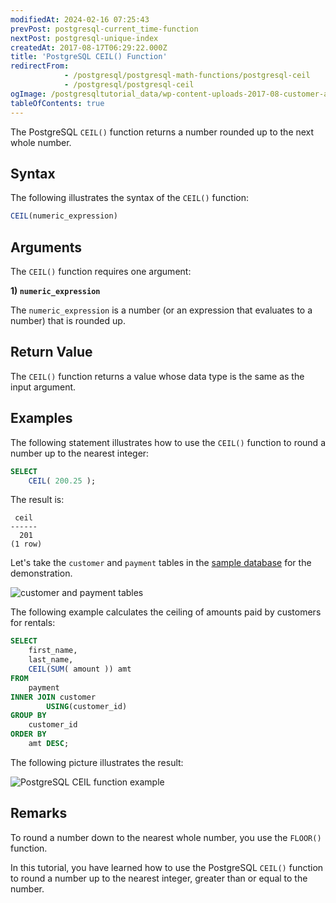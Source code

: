 ```yaml
---
modifiedAt: 2024-02-16 07:25:43
prevPost: postgresql-current_time-function
nextPost: postgresql-unique-index
createdAt: 2017-08-17T06:29:22.000Z
title: 'PostgreSQL CEIL() Function'
redirectFrom: 
            - /postgresql/postgresql-math-functions/postgresql-ceil
            - /postgresql/postgresql-ceil
ogImage: /postgresqltutorial_data/wp-content-uploads-2017-08-customer-and-payment-tables.png
tableOfContents: true
---
```


The PostgreSQL `CEIL()` function returns a number rounded up to the next whole number.

## Syntax

The following illustrates the syntax of the `CEIL()` function:

```sql
CEIL(numeric_expression)
```

## Arguments

The `CEIL()` function requires one argument:

**1) `numeric_expression`**

The `numeric_expression` is a number (or an expression that evaluates to a number) that is rounded up.

## Return Value

The `CEIL()` function returns a value whose data type is the same as the input argument.

## Examples

The following statement illustrates how to use the `CEIL()` function to round a number up to the nearest integer:

```sql
SELECT
    CEIL( 200.25 );
```

The result is:

```
 ceil
------
  201
(1 row)
```

Let's take the `customer` and `payment` tables in the [sample database](/postgresql/postgresql-getting-started/postgresql-sample-database) for the demonstration.

![customer and payment tables](/postgresqltutorial_data/wp-content-uploads-2017-08-customer-and-payment-tables.png)

The following example calculates the ceiling of amounts paid by customers for rentals:

```sql
SELECT
    first_name,
    last_name,
    CEIL(SUM( amount )) amt
FROM
    payment
INNER JOIN customer
        USING(customer_id)
GROUP BY
    customer_id
ORDER BY
    amt DESC;
```

The following picture illustrates the result:

![PostgreSQL CEIL function example](/postgresqltutorial_data/wp-content-uploads-2017-08-PostgreSQL-CEIL-function-example.png)

## Remarks

To round a number down to the nearest whole number, you use the `FLOOR()` function.

In this tutorial, you have learned how to use the PostgreSQL `CEIL()` function to round a number up to the nearest integer, greater than or equal to the number.
